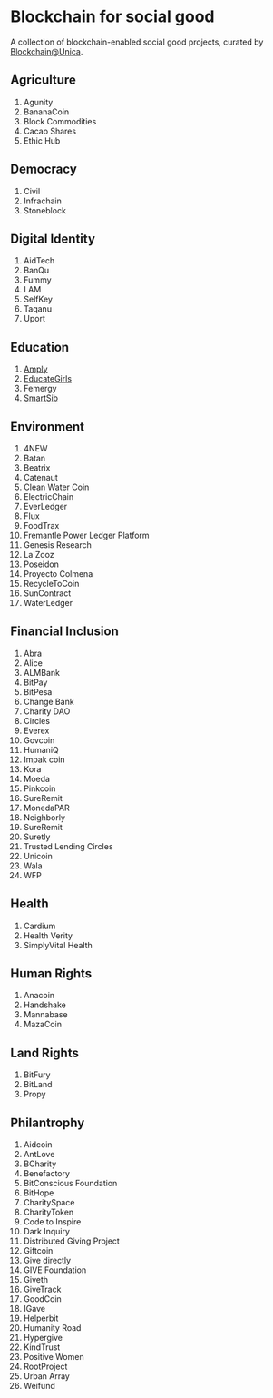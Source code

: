 # Blockchain for social good

A collection of blockchain-enabled social good projects, curated by [Blockchain@Unica](http://blockchain.unica.it/).

## Agriculture
1. Agunity
1. BananaCoin
1. Block Commodities
1. Cacao Shares
1. Ethic Hub

## Democracy
1. Civil
1. Infrachain
1. Stoneblock

## Digital Identity
1. AidTech
1. BanQu
1. Fummy
1. I AM
1. SelfKey
1. Taqanu
1. Uport

## Education
1. [Amply](amply.md)
1. [EducateGirls](educategirls.md)
1. Femergy
1. [SmartSib](smartsib.md)

## Environment
1. 4NEW
1. Batan
1. Beatrix
1. Catenaut
1. Clean Water Coin
1. ElectricChain
1. EverLedger
1. Flux
1. FoodTrax
1. Fremantle Power Ledger Platform
1. Genesis Research
1. La'Zooz
1. Poseidon
1. Proyecto Colmena
1. RecycleToCoin
1. SunContract
1. WaterLedger

## Financial Inclusion
1. Abra
1. Alice
1. ALMBank
1. BitPay
1. BitPesa
1. Change Bank
1. Charity DAO
1. Circles
1. Everex
1. Govcoin
1. HumaniQ
1. Impak coin
1. Kora
1. Moeda
1. Pinkcoin
1. SureRemit
1. MonedaPAR
1. Neighborly
1. SureRemit
1. Suretly
1. Trusted Lending Circles
1. Unicoin
1. Wala
1. WFP

## Health
1. Cardium
1. Health Verity
1. SimplyVital Health

## Human Rights
1. Anacoin
1. Handshake
1. Mannabase
1. MazaCoin

## Land Rights
1. BitFury
1. BitLand
1. Propy

## Philantrophy
1. Aidcoin
1. AntLove
1. BCharity
1. Benefactory
1. BitConscious Foundation
1. BitHope
1. CharitySpace
1. CharityToken
1. Code to Inspire
1. Dark Inquiry
1. Distributed Giving Project
1. Giftcoin
1. Give directly
1. GIVE Foundation
1. Giveth
1. GiveTrack
1. GoodCoin
1. IGave
1. Helperbit
1. Humanity Road
1. Hypergive
1. KindTrust
1. Positive Women
1. RootProject
1. Urban Array
1. Weifund

